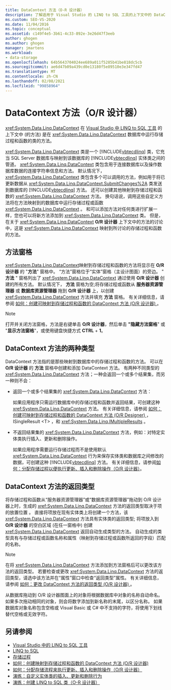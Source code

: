 ```yaml
---
title: DataContext 方法（O-R 设计器）
description: 了解适用于 Visual Studio 的 LINQ to SQL 工具的上下文中的 DataContext 方法。 这些方法在数据库中运行存储过程和函数。
ms.custom: SEO-VS-2020
ms.date: 11/04/2016
ms.topic: conceptual
ms.assetid: c149f4e5-3b61-4c33-892e-3e26d47f3eeb
author: ghogen
ms.author: ghogen
manager: jmartens
ms.workload:
- data-storage
ms.openlocfilehash: 64b5643704024ee689a011f5285b41be818dc5cb
ms.sourcegitcommit: ae6d47b09a439cd0e13180f5e89510e3e347fd47
ms.translationtype: MT
ms.contentlocale: zh-CN
ms.lasthandoff: 02/08/2021
ms.locfileid: "99858964"
---
```

# <a name="datacontext-methods-or-designer"></a>DataContext 方法（O/R 设计器）

<xref:System.Data.Linq.DataContext> 在 [Visual Studio 中 LINQ to SQL 工具](../data-tools/linq-to-sql-tools-in-visual-studio2.md) 的上下文中 (的方法) 是在 <xref:System.Data.Linq.DataContext> 数据库中运行存储过程和函数的类的方法。

<xref:System.Data.Linq.DataContext> 类是一个 [!INCLUDE[vbtecdlinq](../data-tools/includes/vbtecdlinq_md.md)] 类，它充当 SQL Server 数据库与映射到该数据库的 [!INCLUDE[vbtecdlinq](../data-tools/includes/vbtecdlinq_md.md)] 实体类之间的管道。 <xref:System.Data.Linq.DataContext> 类包含用于连接数据库以及操作数据库数据的连接字符串信息和方法。 默认情况下，<xref:System.Data.Linq.DataContext> 类包含多个可以调用的方法，例如用于将已更新数据从 <xref:System.Data.Linq.DataContext.SubmitChanges%2A> 类发送到数据库的 [!INCLUDE[vbtecdlinq](../data-tools/includes/vbtecdlinq_md.md)] 方法。 还可以创建其他映射到存储过程和函数的 <xref:System.Data.Linq.DataContext> 方法。 换句话说，调用这些自定义方法将在方法映射到的数据库中运行存储过程或函数 <xref:System.Data.Linq.DataContext> 。 和可以添加方法对任何类进行扩展一样，您也可以将新方法添加到 <xref:System.Data.Linq.DataContext> 类。 但是，在关于 <xref:System.Data.Linq.DataContext> **O/R 设计器** 上下文中的方法的讨论中，这是 <xref:System.Data.Linq.DataContext> 映射到所讨论的存储过程和函数的方法。

## <a name="methods-pane"></a>方法窗格

<xref:System.Data.Linq.DataContext>映射到存储过程和函数的方法将显示在 **O/R 设计器** 的 "**方法**" 窗格中。 “方法”窗格位于“实体”窗格（主设计图面）的旁边。 " **方法** " 窗格列出了 <xref:System.Data.Linq.DataContext> 通过使用 **O/R 设计器** 创建的所有方法。 默认情况下， **方法** 窗格为空;将存储过程或函数从 **服务器资源管理器** 或 **数据库资源管理器** 拖到 **O/R 设计器** 上，以创建 <xref:System.Data.Linq.DataContext> 方法并填充 **方法** 窗格。 有关详细信息，请参阅 [如何：创建可映射到存储过程和函数的 DataContext 方法 (O/R 设计器) ](../data-tools/how-to-create-datacontext-methods-mapped-to-stored-procedures-and-functions-o-r-designer.md)。

> [!NOTE]
> 打开并关闭方法窗格，方法是右键单击 **O/R 设计器**，然后单击 **"隐藏方法窗格**" 或 "**显示方法窗格**"，或使用键盘快捷方式 **CTRL** + **1**。

## <a name="two-types-of-datacontext-methods"></a>DataContext 方法的两种类型

DataContext 方法指的是那些映射到数据库中的存储过程和函数的方法。 可以在 **O/R 设计器** 的 **方法** 窗格中创建和添加 DataContext 方法。 有两种不同类型的 <xref:System.Data.Linq.DataContext> 方法；一种会返回一个或多个结果集，而另一种则不会：

- 返回一个或多个结果集的 <xref:System.Data.Linq.DataContext> 方法：

   如果应用程序只需运行数据库中的存储过程和函数并返回结果，可创建这种 <xref:System.Data.Linq.DataContext> 方法。 有关详细信息，请参阅 [如何：创建可映射到存储过程和函数的 DataContext 方法 (O/R Designer) ](../data-tools/how-to-create-datacontext-methods-mapped-to-stored-procedures-and-functions-o-r-designer.md)，ISingleResult \<T> ，和 <xref:System.Data.Linq.IMultipleResults> 。

- 不返回结果集的 <xref:System.Data.Linq.DataContext> 方法，例如：对特定实体类执行插入、更新和删除操作。

   如果应用程序需要运行存储过程而不是使用默认 <xref:System.Data.Linq.DataContext> 行为来保存实体类和数据库之间修改的数据，可创建这种 [!INCLUDE[vbtecdlinq](../data-tools/includes/vbtecdlinq_md.md)] 方法。 有关详细信息，请参阅[如何：分配存储过程以便执行更新、插入和删除操作（O/R 设计器）](../data-tools/how-to-assign-stored-procedures-to-perform-updates-inserts-and-deletes-o-r-designer.md)。

## <a name="return-types-of-datacontext-methods"></a>DataContext 方法的返回类型

将存储过程和函数从“服务器资源管理器”或“数据库资源管理器”拖动到 O/R 设计器上时，生成的 <xref:System.Data.Linq.DataContext> 方法的返回类型取决于项的放置位置  。 直接将项放在现有实体类上将创建一个方法，该 <xref:System.Data.Linq.DataContext> 方法具有实体类的返回类型; 将项放入到 **O/R 设计器** 的空白区域 (在任一窗格中) 创建 <xref:System.Data.Linq.DataContext> 返回自动生成类型的方法。 自动生成的类型具有与存储过程或函数名称和属性（映射到存储过程或函数所返回的字段）匹配的名称。

> [!NOTE]
> 在将 <xref:System.Data.Linq.DataContext> 方法添加到方法窗格后可以更改该方法的返回类型。 若要检查或更改 <xref:System.Data.Linq.DataContext> 方法的返回类型，请选中该方法并在“属性”窗口中检查“返回类型”属性。 有关详细信息，请参阅 [如何：更改 DataContext 方法的返回类型 (O/R 设计器) ](../data-tools/how-to-change-the-return-type-of-a-datacontext-method-o-r-designer.md)。

从数据库拖动到 O/R 设计器图面上的对象将根据数据库中对象的名称自动命名。 如果多次拖动相同的对象，则会将数字添加到新名称的末尾，以区分名称。 如果数据库对象名称包含空格或 Visual Basic 或 C# 中不支持的字符，将使用下划线替代空格或无效字符。

## <a name="see-also"></a>另请参阅

- [Visual Studio 中的 LINQ to SQL 工具](../data-tools/linq-to-sql-tools-in-visual-studio2.md)
- [LINQ to SQL](/dotnet/framework/data/adonet/sql/linq/index)
- [存储过程](/dotnet/framework/data/adonet/sql/linq/stored-procedures)
- [如何：创建映射到存储过程和函数的 DataContext 方法 (O/R 设计器) ](../data-tools/how-to-create-datacontext-methods-mapped-to-stored-procedures-and-functions-o-r-designer.md)
- [如何：分配存储流程来执行更新、插入和删除操作（O/R 设计器）](../data-tools/how-to-assign-stored-procedures-to-perform-updates-inserts-and-deletes-o-r-designer.md)
- [演练：自定义实体类的插入、更新和删除行为](../data-tools/walkthrough-customizing-the-insert-update-and-delete-behavior-of-entity-classes.md)
- [演练：创建 LINQ to SQL 类（O-R 设计器）](how-to-create-linq-to-sql-classes-mapped-to-tables-and-views-o-r-designer.md)
